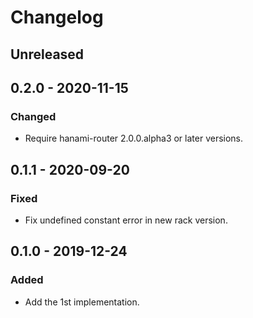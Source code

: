 # Changelog

## Unreleased

## 0.2.0 - 2020-11-15

### Changed

- Require hanami-router 2.0.0.alpha3 or later versions.

## 0.1.1 - 2020-09-20

### Fixed

- Fix undefined constant error in new rack version.

## 0.1.0 - 2019-12-24

### Added

- Add the 1st implementation.
